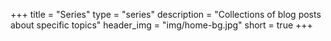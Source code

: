 +++
title = "Series"
type = "series"
description = "Collections of blog posts about specific topics"
header_img = "img/home-bg.jpg"
short = true
+++
